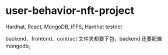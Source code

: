# user-behavior-nft-project

Hardhat, React, MongoDB, IPFS, Hardhat testnet

backend、frontend、contract 文件夹都要下包，backend 还要配置 mongodb。
